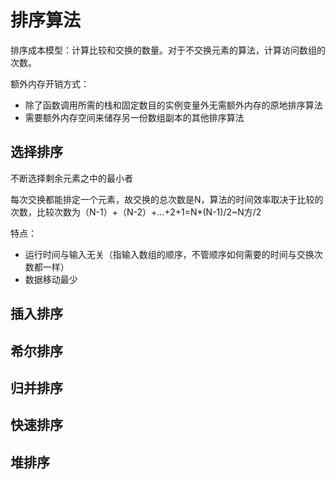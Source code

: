 # 排序算法

排序成本模型：计算比较和交换的数量。对于不交换元素的算法，计算访问数组的次数。

额外内存开销方式：

- 除了函数调用所需的栈和固定数目的实例变量外无需额外内存的原地排序算法
- 需要额外内存空间来储存另一份数组副本的其他排序算法

## 选择排序

不断选择剩余元素之中的最小者

每次交换都能排定一个元素，故交换的总次数是N，算法的时间效率取决于比较的次数，比较次数为（N-1）+（N-2）+...+2+1=N*(N-1)/2~N方/2

特点：

- 运行时间与输入无关（指输入数组的顺序，不管顺序如何需要的时间与交换次数都一样）
- 数据移动最少

## 插入排序

## 希尔排序

## 归并排序

## 快速排序

## 堆排序